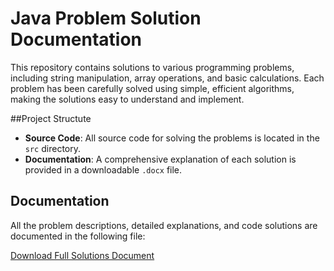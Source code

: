 # Java Problem Solution Documentation
This repository contains solutions to various programming problems, including string manipulation, array operations, and basic calculations. Each problem has been carefully solved using simple, efficient algorithms, making the solutions easy to understand and implement.

##Project Structute
- **Source Code**: All source code for solving the problems is located in the `src` directory. 
- **Documentation**: A comprehensive explanation of each solution is provided in a downloadable `.docx` file.


## Documentation

All the problem descriptions, detailed explanations, and code solutions are documented in the following file:

[Download Full Solutions Document](https://docs.google.com/document/d/1ISjm1P1WSxmxc8h3slpho8rdNPVFkAkr/edit?usp=sharing&ouid=111942893245564215609&rtpof=true&sd=true)
